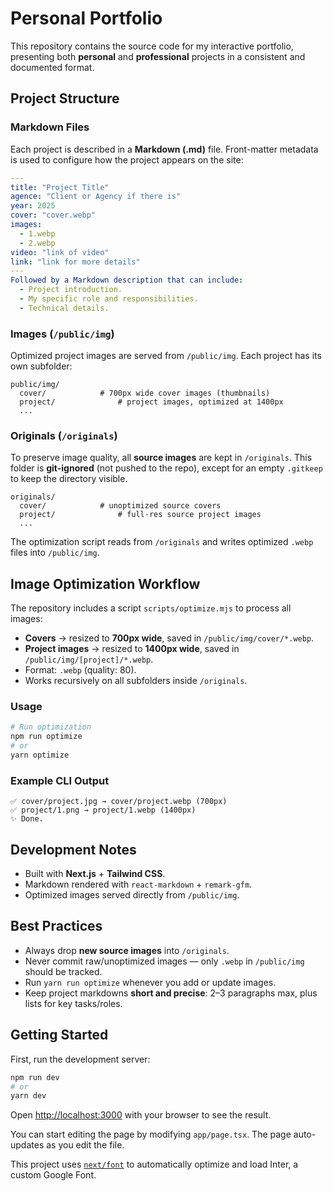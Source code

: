 # Personal Portfolio

This repository contains the source code for my interactive portfolio, presenting both **personal** and **professional** projects in a consistent and documented format.

## Project Structure

### Markdown Files

Each project is described in a **Markdown (.md)** file.
Front-matter metadata is used to configure how the project appears on the site:

```yaml
---
title: "Project Title"
agence: "Client or Agency if there is"
year: 2025
cover: "cover.webp"
images:
  - 1.webp
  - 2.webp
video: "link of video"
link: "link for more details"
---
Followed by a Markdown description that can include:
  - Project introduction.
  - My specific role and responsibilities.
  - Technical details.
```

### Images (`/public/img`)

Optimized project images are served from `/public/img`.
Each project has its own subfolder:

```
public/img/
  cover/            # 700px wide cover images (thumbnails)
  project/              # project images, optimized at 1400px
  ...
```

### Originals (`/originals`)

To preserve image quality, all **source images** are kept in `/originals`.
This folder is **git-ignored** (not pushed to the repo), except for an empty `.gitkeep` to keep the directory visible.

```
originals/
  cover/            # unoptimized source covers
  project/              # full-res source project images
  ...
```

The optimization script reads from `/originals` and writes optimized `.webp` files into `/public/img`.

## Image Optimization Workflow

The repository includes a script `scripts/optimize.mjs` to process all images:

- **Covers** → resized to **700px wide**, saved in `/public/img/cover/*.webp`.
- **Project images** → resized to **1400px wide**, saved in `/public/img/[project]/*.webp`.
- Format: `.webp` (quality: 80).
- Works recursively on all subfolders inside `/originals`.

### Usage

```bash
# Run optimization
npm run optimize
# or
yarn optimize
```

### Example CLI Output

```
✅ cover/project.jpg → cover/project.webp (700px)
✅ project/1.png → project/1.webp (1400px)
✨ Done.
```

## Development Notes

- Built with **Next.js** + **Tailwind CSS**.
- Markdown rendered with `react-markdown` + `remark-gfm`.
- Optimized images served directly from `/public/img`.

## Best Practices

- Always drop **new source images** into `/originals`.
- Never commit raw/unoptimized images — only `.webp` in `/public/img` should be tracked.
- Run `yarn run optimize` whenever you add or update images.
- Keep project markdowns **short and precise**: 2–3 paragraphs max, plus lists for key tasks/roles.

## Getting Started

First, run the development server:

```bash
npm run dev
# or
yarn dev
```

Open [http://localhost:3000](http://localhost:3000) with your browser to see the result.

You can start editing the page by modifying `app/page.tsx`. The page auto-updates as you edit the file.

This project uses [`next/font`](https://nextjs.org/docs/basic-features/font-optimization) to automatically optimize and load Inter, a custom Google Font.
